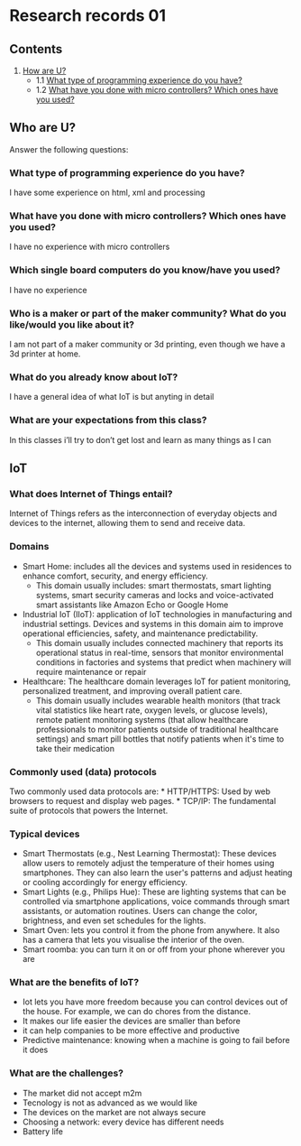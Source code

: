 # Research records 01

## Contents

1. [How are U?](/Cristina/researches/research01/README.md#who-are-u)
   * 1.1 [What type of programming experience do you have?](/Cristina/researches/research01/README.md#what-type-of-programming-experience-do-you-have)
   * 1.2 [What have you done with micro controllers? Which ones have you used?](/Cristina/researches/research01/README.md#what-have-you-done-with-micro-controllers-which-ones-have-you-used)

## Who are U?
Answer the following questions:

### What type of programming experience do you have?
I have some experience on html, xml and processing

### What have you done with micro controllers? Which ones have you used?
I have no experience with micro controllers

### Which single board computers do you know/have you used?
I have no experience

### Who is a maker or part of the maker community? What do you like/would you like about it?
I am not part of a maker community or 3d printing, even though we have a 3d printer at home.

### What do you already know about IoT?
I have a general idea of what IoT is but anyting in detail

### What are your expectations from this class?
In this classes i’ll try to don’t get lost and learn as many things as I can


## IoT

### What does Internet of Things entail?
Internet of Things refers as the interconnection of everyday objects and devices to the internet, allowing them to send and receive data. 

### Domains
* Smart Home: includes all the devices and systems used in residences to enhance comfort, security, and energy efficiency.
    * This domain usually includes: smart thermostats, smart lighting systems, smart security cameras and locks  and voice-activated smart assistants like Amazon Echo or Google Home
* Industrial IoT (IIoT): application of IoT technologies in manufacturing and industrial settings. Devices and systems in this domain aim to improve operational efficiencies, safety, and maintenance predictability. 
    * This domain usually includes connected machinery that reports its operational status in real-time, sensors that monitor                   environmental conditions in factories and systems that predict when machinery will require maintenance or repair
* Healthcare: The healthcare domain leverages IoT for patient monitoring, personalized treatment, and improving overall patient care. 
    * This domain usually includes wearable health monitors (that track vital statistics like heart rate, oxygen levels, or glucose             levels), remote patient monitoring systems (that allow healthcare professionals to monitor patients outside of traditional                 healthcare settings) and smart pill bottles that notify patients when it's time to take their medication


### Commonly used (data) protocols
Two commonly used data protocols are:
    * HTTP/HTTPS: Used by web browsers to request and display web pages.
    * TCP/IP: The fundamental suite of protocols that powers the Internet.


### Typical devices
* Smart Thermostats (e.g., Nest Learning Thermostat): These devices allow users to remotely adjust the temperature of their homes using smartphones. They can also learn the user's patterns and adjust heating or cooling accordingly for energy efficiency.
* Smart Lights (e.g., Philips Hue): These are lighting systems that can be controlled via smartphone applications, voice commands through smart assistants, or automation routines. Users can change the color, brightness, and even set schedules for the lights.
* Smart Oven: lets you control it from the phone from anywhere. It also has a camera that lets you visualise the interior of the oven.
* Smart roomba: you can turn it on or off from your phone wherever you are


### What are the benefits of IoT?
  * Iot lets you have more freedom because you can control devices out of the house. For example, we can do chores from the distance. 
  * It makes our life easier
the devices are smaller than before
  * it can help companies to be more effective and productive
  * Predictive maintenance: knowing when a machine is going to fail before it does


### What are the challenges?
  * The market did not accept m2m
  * Tecnology is not as advanced as we would like
  * The devices on the market are not always secure
  * Choosing a network: every device has different needs
  * Battery life

